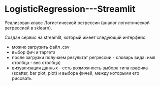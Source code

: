 # LogisticRegression---Streamlit

Реализован класс Логистической регрессии (аналог логистической регрессией в sklearn).

Создан сервис на streamlit, который имеет следующий интерфейс:
- можно загрузить файл .csv
- выбор фич и таргета
- после загрузки получаем результат регрессии - словарь вида: имя столбца - вес столбца)
- визуализация данных - есть возможность выбора типа графика (scatter, bar plot, plot) и выбора фичей, между которыми его рисовать
